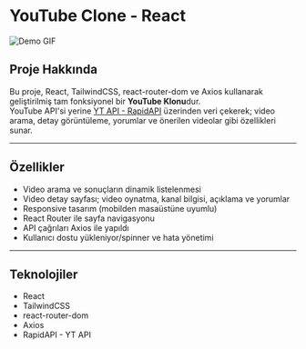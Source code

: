 # YouTube Clone - React

![Demo GIF](<./public/YoutubeClone%20(1).gif>)

## Proje Hakkında

Bu proje, React, TailwindCSS, react-router-dom ve Axios kullanarak geliştirilmiş tam fonksiyonel bir **YouTube Klonu**dur.  
YouTube API'si yerine [YT API - RapidAPI](https://rapidapi.com/ytjar/api/yt-api) üzerinden veri çekerek; video arama, detay görüntüleme, yorumlar ve önerilen videolar gibi özellikleri sunar.

---

## Özellikler

- Video arama ve sonuçların dinamik listelenmesi
- Video detay sayfası; video oynatma, kanal bilgisi, açıklama ve yorumlar
- Responsive tasarım (mobilden masaüstüne uyumlu)
- React Router ile sayfa navigasyonu
- API çağrıları Axios ile yapıldı
- Kullanıcı dostu yükleniyor/spinner ve hata yönetimi

---

## Teknolojiler

- React
- TailwindCSS
- react-router-dom
- Axios
- RapidAPI - YT API
